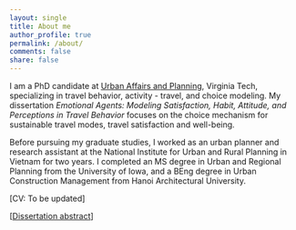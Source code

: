 ```yaml
---
layout: single
title: About me
author_profile: true
permalink: /about/
comments: false
share: false
---
```


I am a PhD candidate at [Urban Affairs and Planning](https://www.spia.vt.edu/uap/), Virginia Tech, specializing in travel behavior, activity - travel, and choice modeling. My dissertation _Emotional Agents: Modeling Satisfaction, Habit, Attitude, and Perceptions in Travel Behavior_
 focuses on the choice mechanism for sustainable travel modes, travel satisfaction and well-being. 

Before pursuing my graduate studies, I worked as an urban planner and research assistant at the National Institute for Urban and Rural Planning in Vietnam for two years. I completed an MS degree in Urban and Regional Planning from the University of Iowa, and a BEng degree in Urban Construction Management from Hanoi Architectural University. 

[CV: To be updated]

[[Dissertation abstract](https://www.dropbox.com/s/okl73ipp413i9bg/DissertationAbstract_HuyenLe.pdf)]
